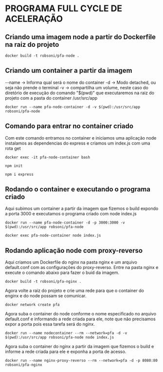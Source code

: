 # PROGRAMA FULL CYCLE DE ACELERAÇÃO

## Criando uma imagem node a partir do Dockerfile na raiz do projeto

```
docker build -t robsoni/pfa-node .
```

## Criando um container a partir da imagem
--name -> Informa qual será o nome do container
-d -> Modo detached, ou seja não prende o terminal
-v -> compartilha um volume, neste caso do diretório de execução do comando "$(pwd)" que executaremos na raiz do projeto com a pasta do container /usr/src/app

```
docker run --name pfa-node-container -d -v $(pwd):/usr/src/app robsoni/pfa-node
```

## Comando para entrar no container criado
Com este comando entramos no container e iniciamos uma aplicação node instalamos as dependencias do express e criamos um index.js com uma rota get

```
docker exec -it pfa-node-container bash

npm init

npm i express
```

## Rodando o container e executando o programa criado
Aqui subimos um container a partir da imagem que fizemos o build expondo a porta 3000 e executamos o programa criado com node index.js

```
docker run --name pfa-node-container -d -p 3000:3000 -v $(pwd):/usr/src/app robsoni/pfa-node

docker exec pfa-node-container node index.js
```

## Rodando aplicação node com proxy-reverso
Aqui criamos um Dockerfile do nginx na pasta nginx e um arquivo default.conf com as configurações do proxy-reverso.
Entre na pasta nginx e execute o comando abaixo para fazer o buid da imagem.

```
docker build -t robsoni/pfa-nginx .
```

Agora volte a raiz do projeto e crie uma rede para que o container do enginx e do node possam se comunicar.

```
docker network create pfa
```

Agora suba o container do node conforme o nome especificado no arquivo default.conf e informando a rede criada para ele, note que não precisamos expor a porta pois essa tarefa será do nginx.

```
docker run --name nodecontainer --rm --network=pfa -d -v $(pwd):/usr/src/app robsoni/pfa-node node index.js
```

Agora suba o container do nginx a partir da imagem que fizemos o build e informe a rede criada para ele e exponha a porta de acesso.

```
docker run --name nginx-proxy-reverso --rm --network=pfa -d -p 8080:80 robsoni/pfa-nginx
```